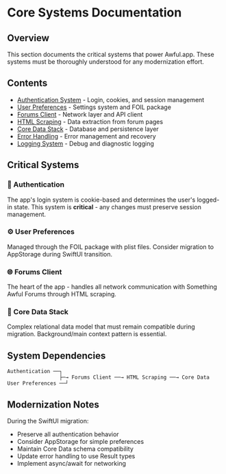 # Core Systems Documentation

## Overview

This section documents the critical systems that power Awful.app. These systems must be thoroughly understood for any modernization effort.

## Contents

- [Authentication System](./authentication.md) - Login, cookies, and session management
- [User Preferences](./user-preferences.md) - Settings system and FOIL package
- [Forums Client](./forums-client.md) - Network layer and API client
- [HTML Scraping](./html-scraping.md) - Data extraction from forum pages
- [Core Data Stack](./core-data-stack.md) - Database and persistence layer
- [Error Handling](./error-handling.md) - Error management and recovery
- [Logging System](./logging-system.md) - Debug and diagnostic logging

## Critical Systems

### 🔐 Authentication
The app's login system is cookie-based and determines the user's logged-in state. This system is **critical** - any changes must preserve session management.

### ⚙️ User Preferences  
Managed through the FOIL package with plist files. Consider migration to AppStorage during SwiftUI transition.

### 🌐 Forums Client
The heart of the app - handles all network communication with Something Awful Forums through HTML scraping.

### 💾 Core Data Stack
Complex relational data model that must remain compatible during migration. Background/main context pattern is essential.

## System Dependencies

```
Authentication ──┐
                 ├─→ Forums Client ──→ HTML Scraping ──→ Core Data
User Preferences ──┘
```

## Modernization Notes

During the SwiftUI migration:
- Preserve all authentication behavior
- Consider AppStorage for simple preferences
- Maintain Core Data schema compatibility
- Update error handling to use Result types
- Implement async/await for networking
